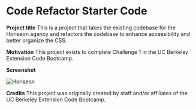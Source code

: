 # Code Refactor Starter Code

**Project title**
This is a project that takes the existing codebase for the Horiseon agency and refactors the codebase to enhance accessibility and better organize the CSS.

**Motivation**
This project exists to complete Challenge 1 in the UC Berkeley Extension Code Bootcamp.

**Screenshot**


![Horiseon](https://user-images.githubusercontent.com/79061264/112739730-830d8880-8f2b-11eb-8b98-16bdf8ea616a.png)

**Credits**
This project was originally created by staff and/or affiliates of the UC Berkeley Extension Code Bootcamp.
